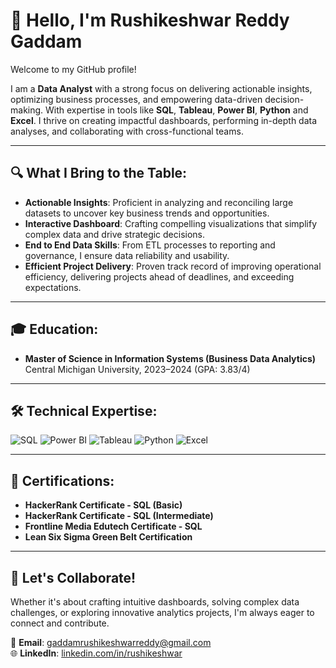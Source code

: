 # 👋 Hello, I'm Rushikeshwar Reddy Gaddam

Welcome to my GitHub profile!

I am a **Data Analyst** with a strong focus on delivering actionable insights, optimizing business processes, and empowering data-driven decision-making. With expertise in tools like **SQL**, **Tableau**, **Power BI**, **Python** and **Excel**. I thrive on creating impactful dashboards, performing in-depth data analyses, and collaborating with cross-functional teams.

---

## 🔍 What I Bring to the Table:
- **Actionable Insights**: Proficient in analyzing and reconciling large datasets to uncover key business trends and opportunities.
- **Interactive Dashboard**: Crafting compelling visualizations that simplify complex data and drive strategic decisions.
- **End to End Data Skills**: From ETL processes to reporting and governance, I ensure data reliability and usability.
- **Efficient Project Delivery**: Proven track record of improving operational efficiency, delivering projects ahead of deadlines, and exceeding expectations.

---

## 🎓 Education:
- **Master of Science in Information Systems (Business Data Analytics)**  
  Central Michigan University, 2023–2024 (GPA: 3.83/4)

---

## 🛠️ Technical Expertise:
![SQL](https://img.shields.io/badge/-SQL-blue?style=flat-square&logo=sql&logoColor=white)
![Power BI](https://img.shields.io/badge/-Power%20BI-yellow?style=flat-square&logo=powerbi&logoColor=white)
![Tableau](https://img.shields.io/badge/-Tableau-orange?style=flat-square&logo=tableau&logoColor=white)
![Python](https://img.shields.io/badge/-Python-black?style=flat-square&logo=python&logoColor=white)
![Excel](https://img.shields.io/badge/-Excel-green?style=flat-square&logo=microsoftexcel&logoColor=white)

---

## 📜 Certifications:
- **HackerRank Certificate - SQL (Basic)**
- **HackerRank Certificate - SQL (Intermediate)**
- **Frontline Media Edutech Certificate - SQL**
- **Lean Six Sigma Green Belt Certification**

---

## 🌟 Let's Collaborate!
Whether it's about crafting intuitive dashboards, solving complex data challenges, or exploring innovative analytics projects, I'm always eager to connect and contribute.

📧 **Email**: gaddamrushikeshwarreddy@gmail.com  
🌐 **LinkedIn**: [linkedin.com/in/rushikeshwar](https://www.linkedin.com/in/rushikeshwar-reddy-gaddam/)
